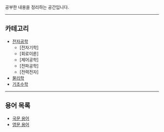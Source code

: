 공부한 내용을 정리하는 공간입니다.

---

## 카테고리
- [전자공학](category/ElectricalEngineering.md)
  - [전자기학]
  - [회로이론]
  - [제어공학]
  - [전파공학]
  - [전력전자]
- [물리학](category/Physics.md)
- [기초수학](category/BasicMathematics.md)

---

## 용어 목록
- [국문 용어](./terminology/KIndex.md)
- [영문 용어](./terminology/EIndex.md)
